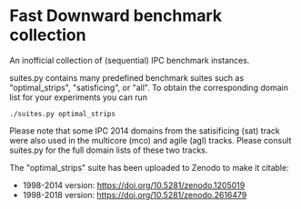 Fast Downward benchmark collection
==================================

An inofficial collection of (sequential) IPC benchmark instances.

suites.py contains many predefined benchmark suites such as
"optimal_strips", "satisficing", or "all". To obtain the
corresponding domain list for your experiments you can run

    ./suites.py optimal_strips

Please note that some IPC 2014 domains from the satisificing (sat)
track were also used in the multicore (mco) and agile (agl) tracks.
Please consult suites.py for the full domain lists of these two tracks.

The "optimal_strips" suite has been uploaded to Zenodo to make it citable:

  - 1998-2014 version: https://doi.org/10.5281/zenodo.1205019
  - 1998-2018 version: https://doi.org/10.5281/zenodo.2616479
